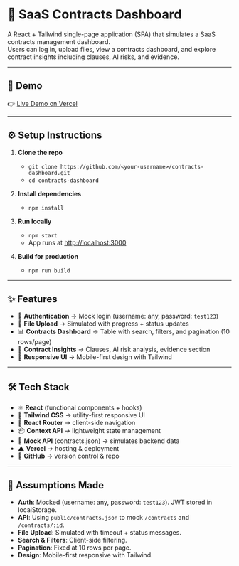 
# 📄 SaaS Contracts Dashboard

A React + Tailwind single-page application (SPA) that simulates a SaaS contracts management dashboard.  
Users can log in, upload files, view a contracts dashboard, and explore contract insights including clauses, AI risks, and evidence.

---

## 🚀 Demo
👉 [Live Demo on Vercel](https://sass-dashboard-55zn.vercel.app/login)

---

## ⚙️ Setup Instructions

1. **Clone the repo**
   - `git clone https://github.com/<your-username>/contracts-dashboard.git`
   - `cd contracts-dashboard`

2. **Install dependencies**
   - `npm install`

3. **Run locally**
   - `npm start`
   - App runs at [http://localhost:3000](http://localhost:3000)

4. **Build for production**
   - `npm run build`

---

## ✨ Features
- 🔐 **Authentication** → Mock login (username: any, password: `test123`)
- 📂 **File Upload** → Simulated with progress + status updates
- 📊 **Contracts Dashboard** → Table with search, filters, and pagination (10 rows/page)
- 📝 **Contract Insights** → Clauses, AI risk analysis, evidence section
- 📱 **Responsive UI** → Mobile-first design with Tailwind

---

## 🛠 Tech Stack
- ⚛️ **React** (functional components + hooks)
- 🎨 **Tailwind CSS** → utility-first responsive UI
- 🧭 **React Router** → client-side navigation
- 📦 **Context API** → lightweight state management
- 📑 **Mock API** (contracts.json) → simulates backend data
- ▲ **Vercel** → hosting & deployment
- 🐙 **GitHub** → version control & repo

---

## 📌 Assumptions Made
- **Auth**: Mocked (username: any, password: `test123`). JWT stored in localStorage.
- **API**: Using `public/contracts.json` to mock `/contracts` and `/contracts/:id`.
- **File Upload**: Simulated with timeout + status messages.
- **Search & Filters**: Client-side filtering.
- **Pagination**: Fixed at 10 rows per page.
- **Design**: Mobile-first responsive with Tailwind.

